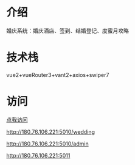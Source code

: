 # 介绍
  婚庆系统：婚庆酒店、签到、结婚登记、度蜜月攻略

# 技术栈
  vue2+vueRouter3+vant2+axios+swiper7

# 访问
  [点我访问](https://liuer1211.github.io/weddingsystem/dist/)

  http://180.76.106.221:5010/wedding
  
  http://180.76.106.221:5010/admin

  http://180.76.106.221:5011